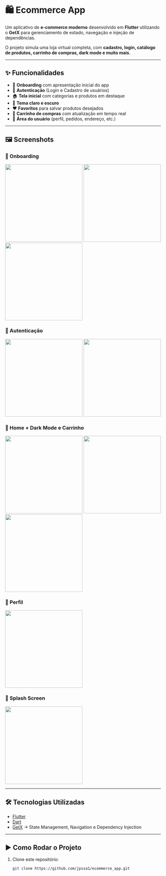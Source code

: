 # 🛍️ Ecommerce App

Um aplicativo de **e-commerce moderno** desenvolvido em **Flutter** utilizando o **GetX** para gerenciamento de estado, navegação e injeção de dependências.  

O projeto simula uma loja virtual completa, com **cadastro, login, catálogo de produtos, carrinho de compras, dark mode e muito mais**.

---

## ✨ Funcionalidades

- 🚀 **Onboarding** com apresentação inicial do app  
- 👤 **Autenticação** (Login e Cadastro de usuários)  
- 🏠 **Tela inicial** com categorias e produtos em destaque  
- 🌙 **Tema claro e escuro**  
- ❤️ **Favoritos** para salvar produtos desejados  
- 🛒 **Carrinho de compras** com atualização em tempo real  
- 👤 **Área do usuário** (perfil, pedidos, endereço, etc.)  

---

## 🖼️ Screenshots

### 🔹 Onboarding
<img src="2.png" width="250"> 
<img src="3.png" width="250"> 
<img src="4.png" width="250">

### 🔹 Autenticação
<img src="5.png" width="250"> 
<img src="6.png" width="250">

### 🔹 Home + Dark Mode e Carrinho
<img src="7.png" width="250"> 
<img src="8.png" width="250">
<img src="0.png" width="250"> 

### 🔹 Perfil 
<img src="9.png" width="250"> 


### 🔹 Splash Screen
<img src="1.png" width="250">

---

## 🛠️ Tecnologias Utilizadas

- [Flutter](https://flutter.dev/)  
- [Dart](https://dart.dev/)  
- [GetX](https://pub.dev/packages/get) → State Management, Navigation e Dependency Injection  

---

## ▶️ Como Rodar o Projeto

1. Clone este repositório:
   ```bash
   git clone https://github.com/jpssa1/ecommerce_app.git
